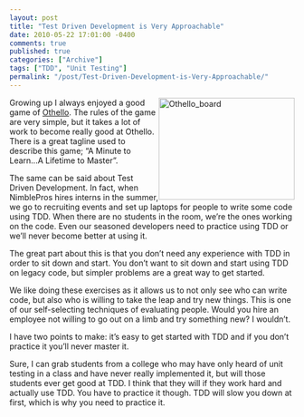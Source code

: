 ```yaml
---
layout: post
title: "Test Driven Development is Very Approachable"
date: 2010-05-22 17:01:00 -0400
comments: true
published: true
categories: ["Archive"]
tags: ["TDD", "Unit Testing"]
permalink: "/post/Test-Driven-Development-is-Very-Approachable/"
---
```


<p><img style="border-bottom: 0px; border-left: 0px; display: inline; margin-left: 0px; border-top: 0px; margin-right: 0px; border-right: 0px" title="Othello_board" src="http://brendan.enrick.com/files/media/image/WindowsLiveWriter/TestDrivenDevelopmentisVeryApproachable_EF57/Othello_board_3.jpg" border="0" alt="Othello_board" width="240" height="180" align="right" /> Growing up I always enjoyed a good game of <a href="http://en.wikipedia.org/wiki/Reversi" target="_blank">Othello</a>. The rules of the game are very simple, but it takes a lot of work to become really good at Othello. There is a great tagline used to describe this game; &ldquo;A Minute to Learn...A Lifetime to Master&rdquo;.</p>
<p>The same can be said about Test Driven Development. In fact, when NimblePros hires interns in the summer, we go to recruiting events and set up laptops for people to write some code using TDD. When there are no students in the room, we&rsquo;re the ones working on the code. Even our seasoned developers need to practice using TDD or we&rsquo;ll never become better at using it.</p>
<p>The great part about this is that you don&rsquo;t need any experience with TDD in order to sit down and start. You don&rsquo;t want to sit down and start using TDD on legacy code, but simpler problems are a great way to get started.</p>
<p>We like doing these exercises as it allows us to not only see who can write code, but also who is willing to take the leap and try new things. This is one of our self-selecting techniques of evaluating people. Would you hire an employee not willing to go out on a limb and try something new? I wouldn&rsquo;t.</p>
<p>I have two points to make: it&rsquo;s easy to get started with TDD and if you don&rsquo;t practice it you&rsquo;ll never master it.</p>
<p>Sure, I can grab students from a college who may have only heard of unit testing in a class and have never really implemented it, but will those students ever get good at TDD. I think that they will if they work hard and actually use TDD. You have to practice it though. TDD will slow you down at first, which is why you need to practice it.</p>
